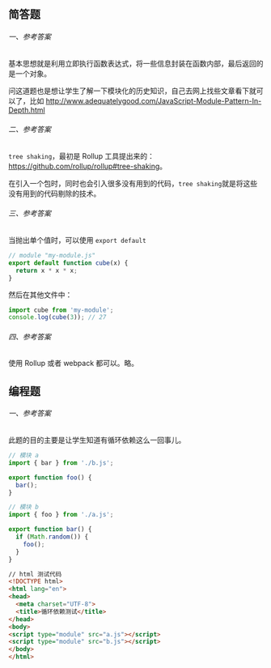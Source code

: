 ## 简答题
###### 一、参考答案
基本思想就是利用立即执行函数表达式，将一些信息封装在函数内部，最后返回的是一个对象。

问这道题也是想让学生了解一下模块化的历史知识，自己去网上找些文章看下就可以了，比如 <http://www.adequatelygood.com/JavaScript-Module-Pattern-In-Depth.html>

###### 二、参考答案

`tree shaking`，最初是 Rollup 工具提出来的：<https://github.com/rollup/rollup#tree-shaking>。

在引入一个包时，同时也会引入很多没有用到的代码，`tree shaking`就是将这些没有用到的代码剔除的技术。

###### 三、参考答案
当抛出单个值时，可以使用  `export default`

```js
// module "my-module.js"
export default function cube(x) {
  return x * x * x;
}
```
然后在其他文件中：
```js
import cube from 'my-module';
console.log(cube(3)); // 27
```

###### 四、参考答案

使用 Rollup 或者 webpack 都可以。略。


## 编程题

###### 一、参考答案
此题的目的主要是让学生知道有循环依赖这么一回事儿。

```js
// 模块 a
import { bar } from './b.js';

export function foo() {
  bar();
}
```

```js
// 模块 b
import { foo } from './a.js';

export function bar() {
  if (Math.random()) {
    foo();
  }
}
```

```html
// html 测试代码
<!DOCTYPE html>
<html lang="en">
<head>
  <meta charset="UTF-8">
  <title>循环依赖测试</title>
</head>
<body>
<script type="module" src="a.js"></script>
<script type="module" src="b.js"></script>
</body>
</html>
```